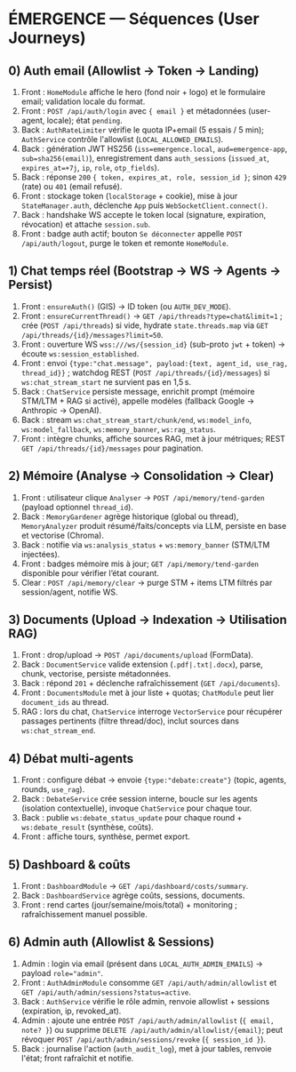 # ÉMERGENCE — Séquences (User Journeys)

## 0) Auth email (Allowlist -> Token -> Landing)
1. Front : `HomeModule` affiche le hero (fond noir + logo) et le formulaire email; validation locale du format.
2. Front : `POST /api/auth/login` avec `{ email }` et métadonnées (user-agent, locale); état `pending`.
3. Back : `AuthRateLimiter` vérifie le quota IP+email (5 essais / 5 min); `AuthService` contrôle l'allowlist (`LOCAL_ALLOWED_EMAILS`).
4. Back : génération JWT HS256 (`iss=emergence.local`, `aud=emergence-app`, `sub=sha256(email)`), enregistrement dans `auth_sessions` (`issued_at`, `expires_at=+7j`, `ip`, `role`, `otp_fields`).
5. Back : réponse `200` `{ token, expires_at, role, session_id }`; sinon `429` (rate) ou `401` (email refusé).
6. Front : stockage token (`localStorage` + cookie), mise à jour `StateManager.auth`, déclenche `App` puis `WebSocketClient.connect()`.
7. Back : handshake WS accepte le token local (signature, expiration, révocation) et attache `session.sub`.
8. Front : badge auth actif; bouton `Se déconnecter` appelle `POST /api/auth/logout`, purge le token et remonte `HomeModule`.

## 1) Chat temps réel (Bootstrap → WS → Agents → Persist)
1. Front : `ensureAuth()` (GIS) → ID token (ou `AUTH_DEV_MODE`).
2. Front : `ensureCurrentThread()` → `GET /api/threads?type=chat&limit=1` ; crée (`POST /api/threads`) si vide, hydrate `state.threads.map` via `GET /api/threads/{id}/messages?limit=50`.
3. Front : ouverture WS `wss:///ws/{session_id}` (sub-proto `jwt` + token) → écoute `ws:session_established`.
4. Front : envoi `{type:"chat.message", payload:{text, agent_id, use_rag, thread_id}}` ; watchdog REST (`POST /api/threads/{id}/messages`) si `ws:chat_stream_start` ne survient pas en 1,5 s.
5. Back : `ChatService` persiste message, enrichit prompt (mémoire STM/LTM + RAG si activé), appelle modèles (fallback Google → Anthropic → OpenAI).
6. Back : stream `ws:chat_stream_start/chunk/end`, `ws:model_info`, `ws:model_fallback`, `ws:memory_banner`, `ws:rag_status`.
7. Front : intègre chunks, affiche sources RAG, met à jour métriques; REST `GET /api/threads/{id}/messages` pour pagination.

## 2) Mémoire (Analyse → Consolidation → Clear)
1. Front : utilisateur clique `Analyser` → `POST /api/memory/tend-garden` (payload optionnel `thread_id`).
2. Back : `MemoryGardener` agrège historique (global ou thread), `MemoryAnalyzer` produit résumé/faits/concepts via LLM, persiste en base et vectorise (Chroma).
3. Back : notifie via `ws:analysis_status` + `ws:memory_banner` (STM/LTM injectées).
4. Front : badges mémoire mis à jour; `GET /api/memory/tend-garden` disponible pour vérifier l’état courant.
5. Clear : `POST /api/memory/clear` → purge STM + items LTM filtrés par session/agent, notifie WS.

## 3) Documents (Upload → Indexation → Utilisation RAG)
1. Front : drop/upload → `POST /api/documents/upload` (FormData).
2. Back : `DocumentService` valide extension (`.pdf|.txt|.docx`), parse, chunk, vectorise, persiste métadonnées.
3. Back : répond `201` + déclenche rafraîchissement (`GET /api/documents`).
4. Front : `DocumentsModule` met à jour liste + quotas; `ChatModule` peut lier `document_ids` au thread.
5. RAG : lors du chat, `ChatService` interroge `VectorService` pour récupérer passages pertinents (filtre thread/doc), inclut sources dans `ws:chat_stream_end`.

## 4) Débat multi-agents
1. Front : configure débat → envoie `{type:"debate:create"}` (topic, agents, rounds, `use_rag`).
2. Back : `DebateService` crée session interne, boucle sur les agents (isolation contextuelle), invoque `ChatService` pour chaque tour.
3. Back : publie `ws:debate_status_update` pour chaque round + `ws:debate_result` (synthèse, coûts).
4. Front : affiche tours, synthèse, permet export.

## 5) Dashboard & coûts
1. Front : `DashboardModule` → `GET /api/dashboard/costs/summary`.
2. Back : `DashboardService` agrège coûts, sessions, documents.
3. Front : rend cartes (jour/semaine/mois/total) + monitoring ; rafraîchissement manuel possible.

## 6) Admin auth (Allowlist & Sessions)
1. Admin : login via email (présent dans `LOCAL_AUTH_ADMIN_EMAILS`) -> payload `role="admin"`.
2. Front : `AuthAdminModule` consomme `GET /api/auth/admin/allowlist` et `GET /api/auth/admin/sessions?status=active`.
3. Back : `AuthService` vérifie le rôle admin, renvoie allowlist + sessions (expiration, ip, revoked_at).
4. Admin : ajoute une entrée `POST /api/auth/admin/allowlist` (`{ email, note? }`) ou supprime `DELETE /api/auth/admin/allowlist/{email}`; peut révoquer `POST /api/auth/admin/sessions/revoke` (`{ session_id }`).
5. Back : journalise l'action (`auth_audit_log`), met à jour tables, renvoie l'état; front rafraîchit et notifie.

